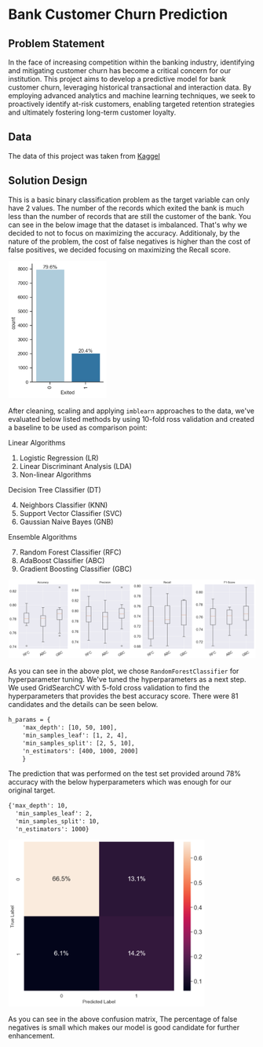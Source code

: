 # Bank Customer Churn Prediction

## Problem Statement

In the face of increasing competition within the banking industry, identifying and mitigating customer churn has become a critical concern for our institution. This project aims to develop a predictive model for bank customer churn, leveraging historical transactional and interaction data. By employing advanced analytics and machine learning techniques, we seek to proactively identify at-risk customers, enabling targeted retention strategies and ultimately fostering long-term customer loyalty.

## Data

The data of this project was taken from [Kaggel](https://www.kaggle.com/datasets/marslinoedward/bank-customer-churn-prediction)

## Solution Design
This is a basic binary classification problem as the target variable can only have 2 values. The number of the records which exited the bank is much less than the number of records that are still the customer of the bank. You can see in the below image that the dataset is imbalanced. That's why we decided to not to focus on maximizing the accuracy. Additionaly, by the nature of the problem, the cost of false negatives is higher than the cost of false positives, we decided focusing on maximizing the Recall score.

<img src='Images/target_values.png' width=200/>

After cleaning, scaling and applying `imblearn` approaches to the data, we've evaluated below listed methods by using 10-fold ross validation and created a baseline to be used as comparison point:

Linear Algorithms

1. Logistic Regression (LR)
2. Linear Discriminant Analysis (LDA)
3. Non-linear Algorithms

Decision Tree Classifier (DT)

4. Neighbors Classifier (KNN)
5. Support Vector Classifier (SVC)
6. Gaussian Naive Bayes (GNB)

Ensemble Algorithms

7. Random Forest Classifier (RFC)
8. AdaBoost Classifier (ABC)
9. Gradient Boosting Classifier (GBC)

<img src='Images/model_comparison.png' width=600/>

As you can see in the above plot, we chose `RandomForestClassifier` for hyperparameter tuning. We've tuned the hyperparameters as a next step. We used GridSearchCV with 5-fold cross validation to find the hyperparameters that provides the best accuracy score. There were 81 candidates and the details can be seen below.

```
h_params = {
    'max_depth': [10, 50, 100],
    'min_samples_leaf': [1, 2, 4],
    'min_samples_split': [2, 5, 10],
    'n_estimators': [400, 1000, 2000]
    }
```

The prediction that was performed on the test set provided around 78% accuracy with the below hyperparameters which was enough for our original target.

```
{'max_depth': 10,
  'min_samples_leaf': 2,
  'min_samples_split': 10,
  'n_estimators': 1000}
```

<img src='Images/confusion_matrix.png' width=400/>

As you can see in the above confusion matrix, The percentage of false negatives is small which makes our model is good candidate for further enhancement.